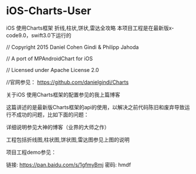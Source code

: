 # iOS-Charts-User
iOS 使用Charts框架 折线,柱状,饼状,雷达全攻略
本项目工程是在最新版x-code9.0，swift3.0下运行的

//  Copyright 2015 Daniel Cohen Gindi & Philipp Jahoda

//  A port of MPAndroidChart for iOS

//  Licensed under Apache License 2.0

//官网参见：  https://github.com/danielgindi/Charts

关于iOS 使用Charts框架的配置参见的我上篇博客

这篇讲述的是最新版Charts框架的api的使用，以解决之前代码陈旧和废弃导致运行不成功的问题，比如下面的问题：


详细说明参见大神的博客（业界的大师之作）

工程包括折线图,柱状图,饼状图,雷达图参见上图的说明

项目工程demo参见：

链接: https://pan.baidu.com/s/1gfmyBmj 密码: hmdf
